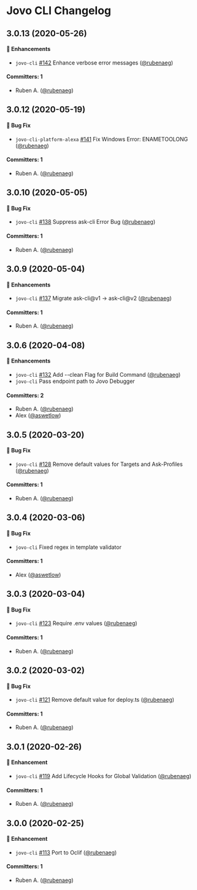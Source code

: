 # Jovo CLI Changelog


## 3.0.13 (2020-05-26)

#### :nail_care: Enhancements
* `jovo-cli` [#142](https://github.com/jovotech/jovo-cli/pull/142)  Enhance verbose error messages ([@rubenaeg](https://github.com/rubenaeg))

#### Committers: 1
- Ruben A. ([@rubenaeg](https://github.com/rubenaeg))


## 3.0.12 (2020-05-19)

#### :bug: Bug Fix
* `jovo-cli-platform-alexa` [#141](https://github.com/jovotech/jovo-cli/pull/141) Fix Windows Error: ENAMETOOLONG ([@rubenaeg](https://github.com/rubenaeg))

#### Committers: 1
- Ruben A. ([@rubenaeg](https://github.com/rubenaeg))


## 3.0.10 (2020-05-05)

#### :bug: Bug Fix
* `jovo-cli` [#138](https://github.com/jovotech/jovo-cli/pull/138) Suppress ask-cli Error Bug ([@rubenaeg](https://github.com/rubenaeg))

#### Committers: 1
- Ruben A. ([@rubenaeg](https://github.com/rubenaeg))

## 3.0.9 (2020-05-04)

#### :nail_care: Enhancements
* `jovo-cli` [#137](https://github.com/jovotech/jovo-cli/pull/137) Migrate ask-cli@v1 -> ask-cli@v2 ([@rubenaeg](https://github.com/rubenaeg))

#### Committers: 1
- Ruben A. ([@rubenaeg](https://github.com/rubenaeg))



## 3.0.6 (2020-04-08)

#### :nail_care: Enhancements
* `jovo-cli` [#132](https://github.com/jovotech/jovo-cli/pull/132) Add --clean Flag for Build Command ([@rubenaeg](https://github.com/rubenaeg))
* `jovo-cli` Pass endpoint path to Jovo Debugger

#### Committers: 2
- Ruben A. ([@rubenaeg](https://github.com/rubenaeg))
- Alex ([@aswetlow](https://github.com/aswetlow))



## 3.0.5 (2020-03-20)

#### :bug: Bug Fix
* `jovo-cli` [#128](https://github.com/jovotech/jovo-cli/pull/128) Remove default values for Targets and Ask-Profiles ([@rubenaeg](https://github.com/rubenaeg))

#### Committers: 1
- Ruben A. ([@rubenaeg](https://github.com/rubenaeg))



## 3.0.4 (2020-03-06)

#### :bug: Bug Fix
* `jovo-cli` Fixed regex in template validator

#### Committers: 1
- Alex ([@aswetlow](https://github.com/aswetlow))


## 3.0.3 (2020-03-04)

#### :bug: Bug Fix
* `jovo-cli` [#123](https://github.com/jovotech/jovo-cli/pull/123) Require .env values ([@rubenaeg](https://github.com/rubenaeg))

#### Committers: 1
- Ruben A. ([@rubenaeg](https://github.com/rubenaeg))


## 3.0.2 (2020-03-02)

#### :bug: Bug Fix
* `jovo-cli` [#121](https://github.com/jovotech/jovo-cli/pull/121) Remove default value for deploy.ts ([@rubenaeg](https://github.com/rubenaeg))

#### Committers: 1
- Ruben A. ([@rubenaeg](https://github.com/rubenaeg))


## 3.0.1 (2020-02-26)

#### :nail_care: Enhancement
* `jovo-cli` [#119](https://github.com/jovotech/jovo-cli/pull/119) Add Lifecycle Hooks for Global Validation ([@rubenaeg](https://github.com/rubenaeg))

#### Committers: 1
- Ruben A. ([@rubenaeg](https://github.com/rubenaeg))


## 3.0.0 (2020-02-25)

#### :nail_care: Enhancement
* `jovo-cli` [#113](https://github.com/jovotech/jovo-cli/pull/113) Port to Oclif ([@rubenaeg](https://github.com/rubenaeg))


#### Committers: 1
- Ruben A. ([@rubenaeg](https://github.com/rubenaeg))

